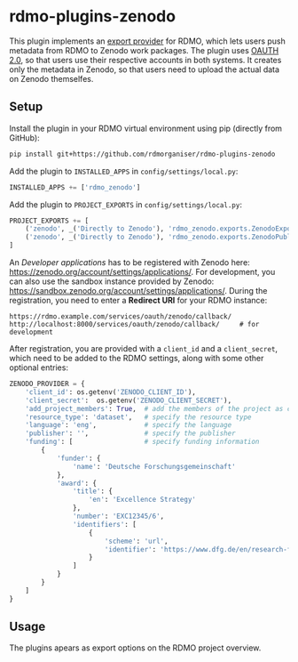 # rdmo-plugins-zenodo

This plugin implements an [export provider](https://rdmo.readthedocs.io/en/latest/plugins/index.html#export-providers) for RDMO, which lets users push metadata from RDMO to Zenodo work packages. The plugin uses [OAUTH 2.0](https://oauth.net/2/), so that users use their respective accounts in both systems. It creates only the metadata in Zenodo, so that users need to upload the actual data on Zenodo themselfes.

Setup
-----

Install the plugin in your RDMO virtual environment using pip (directly from GitHub):

```bash
pip install git+https://github.com/rdmorganiser/rdmo-plugins-zenodo
```

Add the plugin to `INSTALLED_APPS` in `config/settings/local.py`:

```python
INSTALLED_APPS += ['rdmo_zenodo']
```

Add the plugin to `PROJECT_EXPORTS` in `config/settings/local.py`:

```python
PROJECT_EXPORTS += [
    ('zenodo', _('Directly to Zenodo'), 'rdmo_zenodo.exports.ZenodoExportProvider'),
    ('zenodo', _('Directly to Zenodo'), 'rdmo_zenodo.exports.ZenodoPublishProvider')
]
```

An *Developer applications* has to be registered with Zenodo here: https://zenodo.org/account/settings/applications/. For development, you can also use the sandbox instance provided by Zenodo: https://sandbox.zenodo.org/account/settings/applications/. During the registration, you need to enter a **Redirect URI** for your RDMO instance:

```
https://rdmo.example.com/services/oauth/zenodo/callback/
http://localhost:8000/services/oauth/zenodo/callback/     # for development
```

After registration, you are provided with a `client_id` and a `client_secret`, which need to be added to the RDMO settings, along with some other optional entries:

```python
ZENODO_PROVIDER = {
    'client_id': os.getenv('ZENODO_CLIENT_ID'),
    'client_secret':  os.getenv('ZENODO_CLIENT_SECRET'),
    'add_project_members': True,  # add the members of the project as creators to each dataset
    'resource_type': 'dataset',   # specify the resource type
    'language': 'eng',            # specify the language
    'publisher': '',              # specify the publisher
    'funding': [                  # specify funding information
        {
            'funder': {
                'name': 'Deutsche Forschungsgemeinschaft'
            },
            'award': {
                'title': {
                    'en': 'Excellence Strategy'
                },
                'number': 'EXC12345/6',
                'identifiers': [
                    {
                        'scheme': 'url',
                        'identifier': 'https://www.dfg.de/en/research-funding/funding-initiative/excellence-strategy'
                    }
                ]
            }
        }
    ]
}
```

Usage
-----

The plugins apears as export options on the RDMO project overview.
